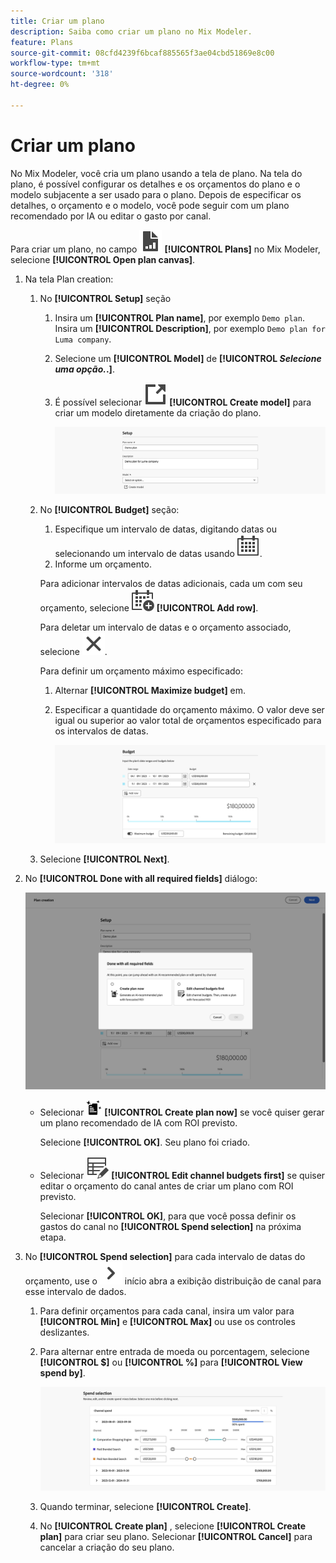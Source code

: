 ```yaml
---
title: Criar um plano
description: Saiba como criar um plano no Mix Modeler.
feature: Plans
source-git-commit: 08cfd4239f6bcaf885565f3ae04cbd51869e8c00
workflow-type: tm+mt
source-wordcount: '318'
ht-degree: 0%

---
```



# Criar um plano

No Mix Modeler, você cria um plano usando a tela de plano. Na tela do plano, é possível configurar os detalhes e os orçamentos do plano e o modelo subjacente a ser usado para o plano. Depois de especificar os detalhes, o orçamento e o modelo, você pode seguir com um plano recomendado por IA ou editar o gasto por canal.

Para criar um plano, no campo ![PLan](../assets/icons/FileChart.svg) **[!UICONTROL Plans]** no Mix Modeler, selecione **[!UICONTROL Open plan canvas]**.

1. Na tela Plan creation:

   1. No **[!UICONTROL Setup]** seção

      1. Insira um **[!UICONTROL Plan name]**, por exemplo `Demo plan`. Insira um **[!UICONTROL Description]**, por exemplo `Demo plan for Luma company`.
      1. Selecione um **[!UICONTROL Model]** de **[!UICONTROL _Selecione uma opção._.]**.
      1. É possível selecionar ![LinkOut](../assets/icons/LinkOut.svg) **[!UICONTROL Create model]** para criar um modelo diretamente da criação do plano.

         ![Configuração do plano](../assets/plan-setup.png)

   1. No **[!UICONTROL Budget]** seção:

      1. Especifique um intervalo de datas, digitando datas ou selecionando um intervalo de datas usando ![Calendário](../assets/icons/Calendar.svg).
      1. Informe um orçamento.

      Para adicionar intervalos de datas adicionais, cada um com seu orçamento, selecione ![CalendárioAdicionar](../assets/icons/CalendarAdd.svg) **[!UICONTROL Add row]**.

      Para deletar um intervalo de datas e o orçamento associado, selecione ![Fechar](../assets/icons/Close.svg).

      Para definir um orçamento máximo especificado:

      1. Alternar **[!UICONTROL Maximize budget]** em.
      1. Especificar a quantidade do orçamento máximo. O valor deve ser igual ou superior ao valor total de orçamentos especificado para os intervalos de datas.

         ![Planejar orçamento](../assets/plan-budget.png)

   1. Selecione **[!UICONTROL Next]**.

1. No **[!UICONTROL Done with all required fields]** diálogo:

   ![Plano Concluído](../assets/plan-done-required-fields.png)

   * Selecionar <img src="../assets/icons/NewPlan.svg" width="25" /> **[!UICONTROL Create plan now]** se você quiser gerar um plano recomendado de IA com ROI previsto.

     Selecione **[!UICONTROL OK]**. Seu plano foi criado.


   * Selecionar ![EditarTabela](../assets/icons/TableEdit.svg) **[!UICONTROL Edit channel budgets first]** se quiser editar o orçamento do canal antes de criar um plano com ROI previsto.

     Selecionar **[!UICONTROL OK]**, para que você possa definir os gastos do canal no **[!UICONTROL Spend selection]** na próxima etapa.



1. No **[!UICONTROL Spend selection]** para cada intervalo de datas do orçamento, use o ![Divisa](../assets/icons/ChevronRight.svg) início abra a exibição distribuição de canal para esse intervalo de dados.

   1. Para definir orçamentos para cada canal, insira um valor para **[!UICONTROL Min]** e **[!UICONTROL Max]** ou use os controles deslizantes.

   1. Para alternar entre entrada de moeda ou porcentagem, selecione **[!UICONTROL $]** ou **[!UICONTROL %]** para **[!UICONTROL View spend by]**.

      ![Seleção de gastos](../assets/plan-spend-selection.png)

   1. Quando terminar, selecione **[!UICONTROL Create]**.

   1. No **[!UICONTROL Create plan]** , selecione **[!UICONTROL Create plan]** para criar seu plano. Selecionar **[!UICONTROL Cancel]** para cancelar a criação do seu plano.



